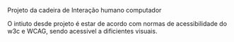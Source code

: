 Projeto da cadeira de Interação humano computador

O intiuto desde projeto é estar de acordo com normas de acessibilidade do w3c e WCAG,
sendo acessivel a dificientes visuais. 